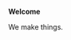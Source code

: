 <b>Welcome</b>
<br>

We make things.
<!-- 
We are social community platform for Artists, here making a better place for artists to share their creativity and get more engagement from non-artist, big artists, and other artists.

Feel free to contribute to our project, the API currently is in closed-source, but you can send us a message through our twitter ([nor1c_](https://twitter.com/nor1c_)) and we will send you the API detail to get started working with us in this project.

The API domain will be in https://uapiv1.upy.moe in the future, we currently can't publish it yet because there's still some work to do until the work stable to use. -->
